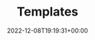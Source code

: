 ---
weight: 510
title: "Templates"
icon: dashboard
description: "A guide to using Lotus Docs' included landing page templates."
date: 2022-12-08T19:19:31+00:00
lastmod: 2022-12-08T19:19:31+00:00
draft: true
images: []
toc: true
---
